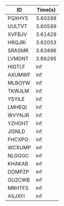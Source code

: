 |ID|Time(s)|
|-|-|
|PQXHYS|3.60288|
|UULTVT|3.60589|
|XVFBJV|3.61429|
|HRQJRI|3.62053|
|SRASMR|3.63496|
|LVMDNT|3.66295|
|HIGTLF|inf|
|AXUMWF|inf|
|MLBOYW|inf|
|TKWJLM|inf|
|YSYILE|inf|
|LMHEQI|inf|
|WVYNJR|inf|
|YZHOHT|inf|
|JISNLD|inf|
|FHCXPO|inf|
|WCXUMP|inf|
|NLGGGC|inf|
|KHAKAB|inf|
|DOMPZP|inf|
|GUZCWB|inf|
|MRHTFS|inf|
|ASJXFI|inf|
